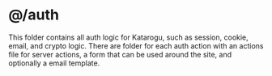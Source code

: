 # @/auth

This folder contains all auth logic for Katarogu, such as session, cookie, email, and crypto logic.
There are folder for each auth action with an actions file for server actions, a form that can be used around the site, and optionally a email template.